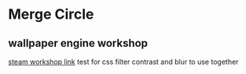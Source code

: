 # Merge Circle

## wallpaper engine workshop
[steam workshop link](https://steamcommunity.com/sharedfiles/filedetails/?id=3191908195)
test for css filter contrast and blur to use together
